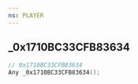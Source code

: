 ```yaml
---
ns: PLAYER
---
```

## _0x1710BC33CFB83634

```c
// 0x1710BC33CFB83634
Any _0x1710BC33CFB83634();
```

